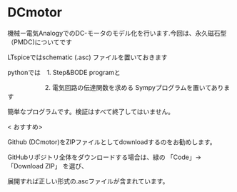 # DCmotor

機械ー電気AnalogyでのDC-モータのモデル化を行います.今回は、永久磁石型（PMDC)についてです

LTspiceではschematic (.asc) ファイルを置いておきます

pythonでは　1. Step&BODE programと

　　　　　　2. 電気回路の伝達関数を求める Sympyプログラムを置いてあります

簡単なプログラムです。検証はすべて終了してはいません。

< おすすめ>

Github (DCmotor)をZIPファイルとしてdownloadするのをお勧めします。

GitHubリポジトリ全体をダウンロードする場合は、緑の 「Code」→「Download ZIP」 を選び、

展開すれば正しい形式の.ascファイルが含まれています。




